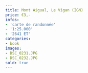 ```yaml
---
title: Mont Aigual, Le Vigan (IGN)
price: €3,-
infos:  
- 'carte de randonnée'
- '1:25.000'
- '2641 ET'
categories:
- book
images:
- DSC_0231.JPG
- DSC_0232.JPG
sold: true
---
```

